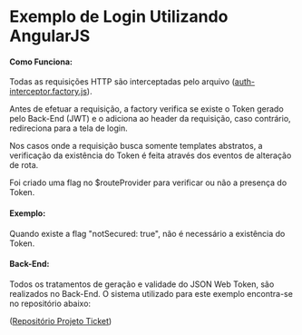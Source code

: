 # Exemplo de Login Utilizando AngularJS

#### Como Funciona:

Todas as requisições HTTP são interceptadas pelo arquivo ([auth-interceptor.factory.js](https://github.com/kelvinpalves/angular-exemplo-login/blob/master/src/app/core/auth/auth-interceptor.factory.js)).

Antes de efetuar a requisição, a factory verifica se existe o Token gerado pelo Back-End (JWT) e o adiciona ao header da requisição, caso contrário, redireciona para a tela de login.

Nos casos onde a requisição busca somente templates abstratos, a verificação da existência do Token é feita através dos eventos de alteração de rota.

Foi criado uma flag no $routeProvider para verificar ou não a presença do Token.

#### Exemplo:

Quando existe a flag "notSecured: true", não é necessário a existência do Token.

#### Back-End:

Todos os tratamentos de geração e validade do JSON Web Token, são realizados no Back-End.
O sistema utilizado para este exemplo encontra-se no repositório abaixo:

([Repositório Projeto Ticket](https://github.com/cgoettert/tickets))